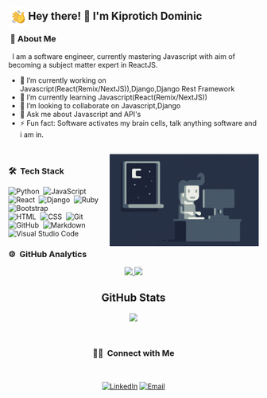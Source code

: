 ### <img alt="Night Coding" src="./assets/Hand%20Wave.gif" width='40' align="left"/><h2>Hey there! 👋 I'm Kiprotich Dominic</h2>


<h3> &nbsp;🧍 About Me </h3>
&nbsp; I am a software engineer, currently mastering Javascript with aim of becoming a subject matter expert in ReactJS.

- 🔭 I’m currently working on Javascript(React(Remix/NextJS)),Django,Django Rest Framework
- 🌱 I’m currently learning Javascript(React(Remix/NextJS))
- 👯 I’m looking to collaborate on Javascript,Django
- 💬 Ask me about Javascript and API's
- ⚡ Fun fact: Software activates my brain cells, talk anything software and i am in.


<br/>
<img alt="Night Coding" src="./assets/Night-Coding.gif" align="right"/>

### 🛠 &nbsp;Tech Stack

![Python](https://img.shields.io/badge/-Python-05122A?style=flat&logo=python)&nbsp;
![JavaScript](https://img.shields.io/badge/-JavaScript-05122A?style=flat&logo=javascript)&nbsp;
![React](https://img.shields.io/badge/-React-05122A?style=flat&logo=react)&nbsp;
![Django](https://img.shields.io/badge/-Django-05122A?style=flat&logo=django&logoColor=092E20)&nbsp;
![Ruby](https://img.shields.io/badge/-Ruby-05122A?style=flat&logo=ruby)&nbsp;
![Bootstrap](https://img.shields.io/badge/-Bootstrap-05122A?style=flat&logo=bootstrap&logoColor=563D7C)\
![HTML](https://img.shields.io/badge/-HTML-05122A?style=flat&logo=HTML5)&nbsp;
![CSS](https://img.shields.io/badge/-CSS-05122A?style=flat&logo=CSS3&logoColor=1572B6)&nbsp;
![Git](https://img.shields.io/badge/-Git-05122A?style=flat&logo=git)&nbsp;
![GitHub](https://img.shields.io/badge/-GitHub-05122A?style=flat&logo=github)&nbsp;
![Markdown](https://img.shields.io/badge/-Markdown-05122A?style=flat&logo=markdown)\
![Visual Studio Code](https://img.shields.io/badge/-Visual%20Studio%20Code-05122A?style=flat&logo=visual-studio-code&logoColor=007ACC)&nbsp;

### ⚙️ &nbsp;GitHub Analytics

<p align="center">
<a href="https://github.com/kiprotichdominic">
  <img height="180em" src="https://github-readme-stats-eight-theta.vercel.app/api?username=kiprotichdominic&show_icons=true&theme=algolia&include_all_commits=true&count_private=true"/>
  <img height="180em" src="https://github-readme-stats-eight-theta.vercel.app/api/top-langs/?username=kiprotichdominic&layout=compact&langs_count=8&theme=algolia"/>
</a>
</p>


<h2 align="center">GitHub Stats</h2>
<p align="center">
<a align="center"href="https://readme-stats-cfgj2cxdy.vercel.app/api?username=kiprotichdominic&count_private=true&show_icons=true&theme=cobalt">
  <img align="center" src = "https://github-readme-streak-stats.herokuapp.com/?user=kiprotichdominic&">
</a>
</p>
  <br>

<h3 align="center"> 🤝🏻 &nbsp;Connect with Me </h3><br>

<p align="center">
<a href="https://www.linkedin.com/in/kiprotichdominic/"><img alt="LinkedIn" src="https://img.shields.io/badge/LinkedIn-kiprotichdominic-blue?style=flat-square&logo=linkedin"></a>
<a href="mailto:kiprotichdominickorirgmail.com"><img alt="Email" src="https://img.shields.io/badge/Email-kiprotichdominickorir@gmail.com-blue?style=flat-square&logo=gmail"></a>
 
</p>
